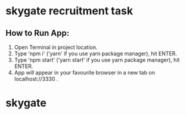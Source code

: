 # skygate recruitment task

## How to Run App:

1. Open Terminal in project location.
2. Type 'npm i' ('yarn' if you use yarn package manager), hit ENTER.
3. Type 'npm start' ('yarn start' if you use yarn package manager), hit ENTER.
4. App will appear in your favourite browser in a new tab on localhost://3330 .
# skygate
